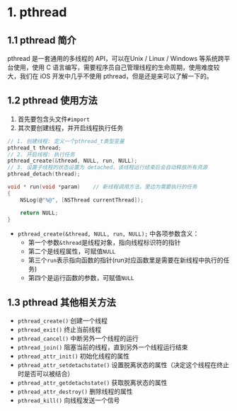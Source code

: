 # 1. pthread

## 1.1 pthread 简介

pthread 是一套通用的多线程的 API，可以在Unix / Linux / Windows 等系统跨平台使用，使用 C 语言编写，需要程序员自己管理线程的生命周期，使用难度较大，我们在 iOS 开发中几乎不使用 pthread，但是还是来可以了解一下的。

## 1.2 pthread 使用方法

1. 首先要包含头文件`#import `
2. 其次要创建线程，并开启线程执行任务

```c
// 1. 创建线程: 定义一个pthread_t类型变量
pthread_t thread;
// 2. 开启线程: 执行任务
pthread_create(&thread, NULL, run, NULL);
// 3. 设置子线程的状态设置为 detached，该线程运行结束后会自动释放所有资源
pthread_detach(thread);

void * run(void *param)    // 新线程调用方法，里边为需要执行的任务
{
    NSLog(@"%@", [NSThread currentThread]);

    return NULL;
}
```

* `pthread_create(&thread, NULL, run, NULL);` 中各项参数含义：
  * 第一个参数`&thread`是线程对象，指向线程标识符的指针
  * 第二个是线程属性，可赋值`NULL`
  * 第三个`run`表示指向函数的指针(run对应函数里是需要在新线程中执行的任务)
  * 第四个是运行函数的参数，可赋值`NULL`

## 1.3 pthread 其他相关方法

* `pthread_create()` 创建一个线程
* `pthread_exit()` 终止当前线程
* `pthread_cancel()` 中断另外一个线程的运行
* `pthread_join()` 阻塞当前的线程，直到另外一个线程运行结束
* `pthread_attr_init()` 初始化线程的属性
* `pthread_attr_setdetachstate()` 设置脱离状态的属性（决定这个线程在终止时是否可以被结合）
* `pthread_attr_getdetachstate()` 获取脱离状态的属性
* `pthread_attr_destroy()` 删除线程的属性
* `pthread_kill()` 向线程发送一个信号

